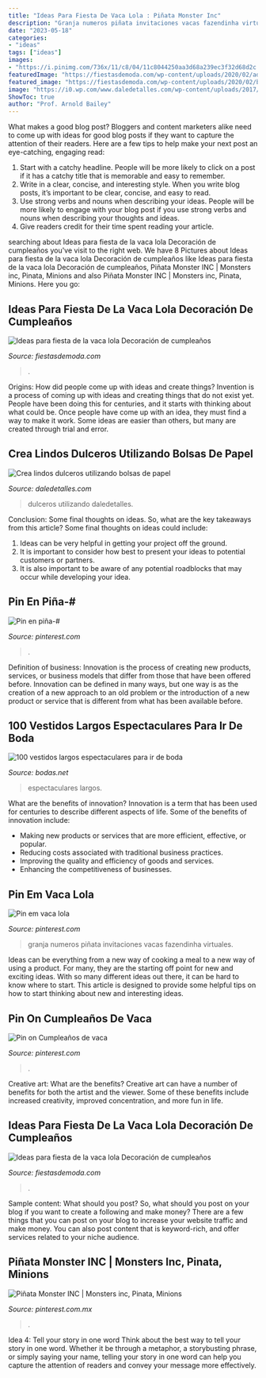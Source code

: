 ```yaml
---
title: "Ideas Para Fiesta De Vaca Lola : Piñata Monster Inc"
description: "Granja numeros piñata invitaciones vacas fazendinha virtuales"
date: "2023-05-18"
categories:
- "ideas"
tags: ["ideas"]
images:
- "https://i.pinimg.com/736x/11/c8/04/11c8044250aa3d68a239ec3f32d68d2c.jpg"
featuredImage: "https://fiestasdemoda.com/wp-content/uploads/2020/02/adornos-de-la-vaca-lola-1024x1024.jpg"
featured_image: "https://fiestasdemoda.com/wp-content/uploads/2020/02/bolsas-de-dulces-de-la-vaca-lola-819x1024.jpg"
image: "https://i0.wp.com/www.daledetalles.com/wp-content/uploads/2017/05/bolsas-de-papel8.jpg?resize=502%2C672"
ShowToc: true
author: "Prof. Arnold Bailey"
---
```



What makes a good blog post?
Bloggers and content marketers alike need to come up with ideas for good blog posts if they want to capture the attention of their readers. Here are a few tips to help make your next post an eye-catching, engaging read: 
1. Start with a catchy headline. People will be more likely to click on a post if it has a catchy title that is memorable and easy to remember.
2. Write in a clear, concise, and interesting style. When you write blog posts, it’s important to be clear, concise, and easy to read.
3. Use strong verbs and nouns when describing your ideas. People will be more likely to engage with your blog post if you use strong verbs and nouns when describing your thoughts and ideas.
4. Give readers credit for their time spent reading your article.

	

		
searching about Ideas para fiesta de la vaca lola Decoración de cumpleaños you've visit to the right web. We have 8 Pictures about Ideas para fiesta de la vaca lola Decoración de cumpleaños like Ideas para fiesta de la vaca lola Decoración de cumpleaños, Piñata Monster INC | Monsters inc, Pinata, Minions and also Piñata Monster INC | Monsters inc, Pinata, Minions. Here you go:
		
    
## Ideas Para Fiesta De La Vaca Lola Decoración De Cumpleaños

<img loading=lazy src="https://fiestasdemoda.com/wp-content/uploads/2020/02/adornos-de-la-vaca-lola-1024x1024.jpg" onerror="this.onerror=null;this.src='https://tse1.mm.bing.net/th?id=OIP.P9D_floj5iF3EsLNOfRe1AHaHa&amp;pid=15.1';" alt="Ideas para fiesta de la vaca lola Decoración de cumpleaños">

_Source: fiestasdemoda.com_

>. 

	

Origins: How did people come up with ideas and create things?
Invention is a process of coming up with ideas and creating things that do not exist yet. People have been doing this for centuries, and it starts with thinking about what could be. Once people have come up with an idea, they must find a way to make it work. Some ideas are easier than others, but many are created through trial and error.

    
## Crea Lindos Dulceros Utilizando Bolsas De Papel

<img loading=lazy src="https://i0.wp.com/www.daledetalles.com/wp-content/uploads/2017/05/bolsas-de-papel8.jpg?resize=502%2C672" onerror="this.onerror=null;this.src='https://tse4.mm.bing.net/th?id=OIP.VVPTPq2QyhM1RWbr2K-fBwHaJ6&amp;pid=15.1';" alt="Crea lindos dulceros utilizando bolsas de papel">

_Source: daledetalles.com_

>dulceros utilizando daledetalles. 

	

Conclusion: Some final thoughts on ideas.
So, what are the key takeaways from this article?
Some final thoughts on ideas could include:
1. Ideas can be very helpful in getting your project off the ground.
2. It is important to consider how best to present your ideas to potential customers or partners.
3. It is also important to be aware of any potential roadblocks that may occur while developing your idea.

    
## Pin En Piña-#

<img loading=lazy src="https://i.pinimg.com/736x/a5/cc/d8/a5ccd85a46327a5f2be6f855e2a8fee7.jpg" onerror="this.onerror=null;this.src='https://tse4.mm.bing.net/th?id=OIP.iAyrL4MUOXwiOglZO3iG9QHaKL&amp;pid=15.1';" alt="Pin en piña-#">

_Source: pinterest.com_

>. 

	

Definition of business:
Innovation is the process of creating new products, services, or business models that differ from those that have been offered before. Innovation can be defined in many ways, but one way is as the creation of a new approach to an old problem or the introduction of a new product or service that is different from what has been available before.

    
## 100 Vestidos Largos Espectaculares Para Ir De Boda

<img loading=lazy src="https://cdn0.bodas.net/articles/images/dress/3/2/5/0/t30_m270523.jpg" onerror="this.onerror=null;this.src='https://tse2.mm.bing.net/th?id=OIP.bhQi0CCcK4rgz2gLOERfcAHaKe&amp;pid=15.1';" alt="100 vestidos largos espectaculares para ir de boda">

_Source: bodas.net_

>espectaculares largos. 

	

What are the benefits of innovation?
Innovation is a term that has been used for centuries to describe different aspects of life. Some of the benefits of innovation include: 
- Making new products or services that are more efficient, effective, or popular.
- Reducing costs associated with traditional business practices.
- Improving the quality and efficiency of goods and services. 
- Enhancing the competitiveness of businesses.

    
## Pin Em Vaca Lola

<img loading=lazy src="https://i.pinimg.com/736x/b1/5b/d0/b15bd050ac68ee99e1f7c261dd47f2d0.jpg" onerror="this.onerror=null;this.src='https://tse3.mm.bing.net/th?id=OIP.tLHc33HiEj75Lr0E4f9CugHaNK&amp;pid=15.1';" alt="Pin em vaca lola">

_Source: pinterest.com_

>granja numeros piñata invitaciones vacas fazendinha virtuales. 

	

Ideas can be everything from a new way of cooking a meal to a new way of using a product. For many, they are the starting off point for new and exciting ideas. With so many different ideas out there, it can be hard to know where to start. This article is designed to provide some helpful tips on how to start thinking about new and interesting ideas.

    
## Pin On Cumpleaños De Vaca

<img loading=lazy src="https://i.pinimg.com/736x/56/89/c6/5689c668ca7388d25945ca6d4eef3ed2.jpg" onerror="this.onerror=null;this.src='https://tse4.mm.bing.net/th?id=OIP.h-qlFBQBR6fl3eDLoRDyHgHaJ3&amp;pid=15.1';" alt="Pin on Cumpleaños de vaca">

_Source: pinterest.com_

>. 

	

Creative art: What are the benefits?
Creative art can have a number of benefits for both the artist and the viewer. Some of these benefits include increased creativity, improved concentration, and more fun in life.

    
## Ideas Para Fiesta De La Vaca Lola Decoración De Cumpleaños

<img loading=lazy src="https://fiestasdemoda.com/wp-content/uploads/2020/02/bolsas-de-dulces-de-la-vaca-lola-819x1024.jpg" onerror="this.onerror=null;this.src='https://tse2.mm.bing.net/th?id=OIP.Vn2HVvU5LCpdhfSJNY4e6QHaJQ&amp;pid=15.1';" alt="Ideas para fiesta de la vaca lola Decoración de cumpleaños">

_Source: fiestasdemoda.com_

>. 

	

Sample content: What should you post?
So, what should you post on your blog if you want to create a following and make money? 
There are a few things that you can post on your blog to increase your website traffic and make money. You can also post content that is keyword-rich, and offer services related to your niche audience.

    
## Piñata Monster INC | Monsters Inc, Pinata, Minions

<img loading=lazy src="https://i.pinimg.com/736x/11/c8/04/11c8044250aa3d68a239ec3f32d68d2c.jpg" onerror="this.onerror=null;this.src='https://tse4.mm.bing.net/th?id=OIP.Fe4JQTskM0zodBrtkUM1JQHaJ3&amp;pid=15.1';" alt="Piñata Monster INC | Monsters inc, Pinata, Minions">

_Source: pinterest.com.mx_

>. 

	

Idea 4: Tell your story in one word
Think about the best way to tell your story in one word. Whether it be through a metaphor, a storybusting phrase, or simply saying your name, telling your story in one word can help you capture the attention of readers and convey your message more effectively.

